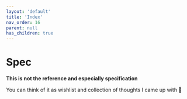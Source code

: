 ```yaml
---
layout: 'default'
title: 'Index'
nav_order: 16
parent: null
has_children: true
---
```


# Spec

**This is not the reference and especially specification**

You can think of it as wishlist and collection of thoughts I came up with 🙂

